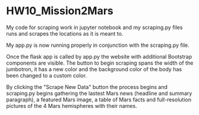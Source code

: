 # HW10_Mission2Mars

My code for scraping work in jupyter notebook and my scraping.py files runs and scrapes the locations as it is meant to.  

My app.py is now running properly in conjunction with the scraping.py file.

Once the flask app is called by app.py the website with additional Bootstrap components are visible.  The button to begin scraping spans the width of the jumbotron, it has a new color and the background color of the body has been changed to a custom color.

By clicking the "Scrape New Data" button the process begins and scraping.py begins gathering the lastest Mars news (headline and summary paragraph), a featured Mars image, a table of Mars facts and full-resolution pictures of the 4 Mars hemispheres with their names. 

